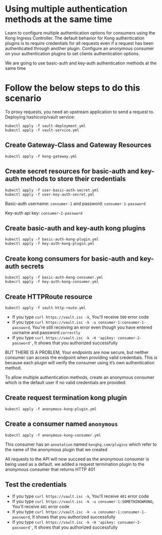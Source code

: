 # Using multiple authentication methods at the same time
Learn to configure multiple authentication options for consumers using the Kong Ingress Controller. The default behavior for Kong authentication plugins is to require credentials for all requests even if a request has been authenticated through another plugin. Configure an anonymous consumer on your authentication plugins to set clients authentication options.

We are going to use basic-auth and key-auth authentication methods at the same time

# Follow the below steps to do this scenario

To proxy requests, you need an upstream application to send a request to. Deploying hashicorp/vault service:

    kubectl apply -f vault-deployment.yml
    kubectl apply -f vault-service.yml

## Create Gateway-Class and Gateway Resources

    kubectl apply -f kong-gateway.yml

## Create secret resources for basic-auth and key-auth methods to store their credentials

    kubectl apply -f user-basic-auth-secret.yml
    kubectl apply -f user-key-auth-secret.yml
Basic-auth username: `consumer-1` and password: `consumer-1-password`

Key-auth api key: `consumer-2-password`

## Create basic-auth and key-auth kong plugins

    kubectl apply -f basic-auth-kong-plugin.yml
    kubectl apply -f key-auth-kong-plugin.yml

## Create kong consumers for basic-auth and key-auth secrets

    kubectl apply -f basic-auth-kong-consumer.yml
    kubecrl apply -f key-auth-kong-consumer.yml

## Create HTTPRoute resource

    kubectl apply -f vault-http-route.yml

- If you type `curl https://vault.isc -k`, You'll receive `500` error code
- If you type `curl https://vault.isc -k -u consumer-1:consumer-1-password`, You're still receiving an error even though you have entered usrname and password `correctly`
- If you type `curl https://vault.isc -k -H 'apikey: consumer-2-password'`, It shows that you authorized successfully
  
BUT THERE IS A PROBLEM, Your endpoints are now secure, but neither consumer can access the endpoint when providing valid credentials. This is because each plugin will verify the consumer using it’s own authentication method.

To allow multiple authentication methods, create an anonymous consumer which is the default user if no valid credentials are provided:

## Create request termination kong plugin

    kubectl apply -f anonymous-kong-plugin.yml
    
## Create a consumer named `anonymous`

    kubectl apply -f anonymous-kong-consumer.yml
This consumer has an `annotation` named `konghq.com/plugins` which refer to the name of the anonymous plugin that we created

All requests to the API will now succeed as the anonymous consumer is being used as a default. we added a request termination plugin to the anonymous consumer that returns HTTP 401

## Test the credentials

  - If you type `curl https://vault.isc -k`, You'll receive `401` error code
  - If you type `curl https://vault.isc -k -u consumer-1:SOMETHINGWRONG`, You'll receive `401` error code
  - If you type `curl https://vault.isc -k -u consumer-1:consumer-1-password`, It shows that you authorized successfully
  - If you type `curl https://vault.isc -k -H 'apikey: consumer-2-password'`, It shows that you authorized successfully
